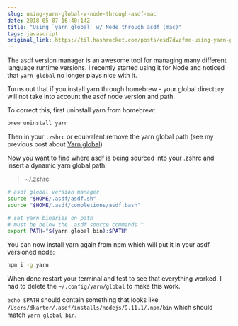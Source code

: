 ```yaml
---
slug: using-yarn-global-w-node-through-asdf-mac
date: 2018-05-07 16:40:14Z
title: "Using `yarn global` w/ Node through asdf (mac)"
tags: javascript
original_link: https://til.hashrocket.com/posts/esd7dvzfme-using-yarn-global-w-node-through-asdf-mac
---
```



The asdf version manager is an awesome tool for managing many different language runtime versions. I recently started using it for Node and noticed that `yarn global` no longer plays nice with it.

Turns out that if you install yarn through homebrew - your global directory will not take into account the asdf node version and path.

To correct this, first uninstall yarn from homebrew:

```sh
brew uninstall yarn
```

Then in your `.zshrc` or equivalent remove the yarn global path (see my previous post about [Yarn global](https://til.hashrocket.com/posts/abfcbb7613-yarn-global))

Now you want to find where asdf is being sourced into your .zshrc and insert a dynamic yarn global path:

> ~/.zshrc
```sh
# asdf global version manager
source "$HOME/.asdf/asdf.sh"
source "$HOME/.asdf/completions/asdf.bash"

# set yarn binaries on path
# must be below the .asdf source commands ^
export PATH="$(yarn global bin):$PATH"
```

You can now install yarn again from npm which will put it in your asdf versioned node:

```sh
npm i -g yarn
```

When done restart your terminal and test to see that everything worked. I had to delete the `~/.config/yarn/global` to make this work.

`echo $PATH` should contain something that looks like `/Users/dkarter/.asdf/installs/nodejs/9.11.1/.npm/bin` which should match `yarn global bin`.
